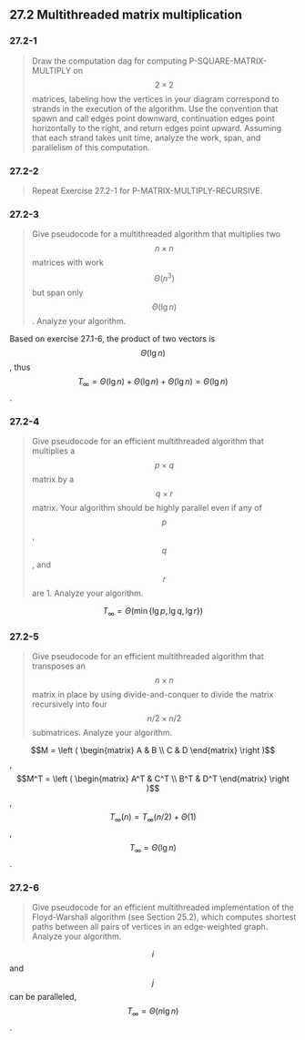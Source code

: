 ## 27.2 Multithreaded matrix multiplication

### 27.2-1

> Draw the computation dag for computing P-SQUARE-MATRIX-MULTIPLY on $$2 \times 2$$ matrices, labeling how the vertices in your diagram correspond to strands in the execution of the algorithm. Use the convention that spawn and call edges point downward, continuation edges point horizontally to the right, and return edges point upward. Assuming that each strand takes unit time, analyze the work, span, and parallelism of this computation.

### 27.2-2

> Repeat Exercise 27.2-1 for P-MATRIX-MULTIPLY-RECURSIVE.

### 27.2-3

> Give pseudocode for a multithreaded algorithm that multiplies two $$n \times n$$ matrices with work $$\Theta(n^3)$$ but span only $$\Theta(\lg n)$$. Analyze your algorithm.

Based on exercise 27.1-6, the product of two vectors is $$\Theta(\lg n)$$, thus $$T_\infty = \Theta(\lg n) + \Theta(\lg n) + \Theta(\lg n) = \Theta(\lg n)$$.

### 27.2-4

> Give pseudocode for an efficient multithreaded algorithm that multiplies a $$p \times q$$ matrix by a $$q \times r$$ matrix. Your algorithm should be highly parallel even if any of $$p$$, $$q$$, and $$r$$ are 1. Analyze your algorithm.

$$T_\infty = \Theta(\min \{ \lg p, \lg q, \lg r \})$$

### 27.2-5

> Give pseudocode for an efficient multithreaded algorithm that transposes an $$n \times n$$ matrix in place by using divide-and-conquer to divide the matrix recursively into four $$n/2 \times n/2$$ submatrices. Analyze your algorithm.

$$M = \left ( \begin{matrix} A & B \\ C & D \end{matrix} \right )$$, $$M^T = \left ( \begin{matrix} A^T & C^T \\ B^T & D^T \end{matrix} \right )$$, $$T_\infty(n) = T_\infty(n / 2) + \Theta(1)$$, $$T_\infty = \Theta(\lg n)$$.


### 27.2-6

> Give pseudocode for an efficient multithreaded implementation of the Floyd-Warshall algorithm (see Section 25.2), which computes shortest paths between all pairs of vertices in an edge-weighted graph. Analyze your algorithm.

$$i$$ and $$j$$ can be paralleled, $$T_\infty = \Theta(n \lg n)$$.
